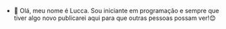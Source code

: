 - 👋 Olá, meu nome é Lucca. Sou iniciante em programação e sempre que tiver algo novo publicarei aqui para que outras pessoas possam ver!😊
